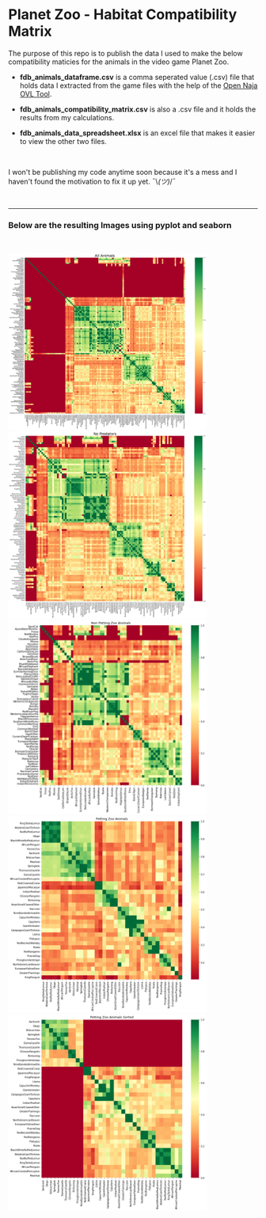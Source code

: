 # Planet Zoo - Habitat Compatibility Matrix

The purpose of this repo is to publish the data I used to make the below compatibility maticies for the animals in the video game Planet Zoo.

- **fdb_animals_dataframe.csv** is a comma seperated value (.csv) file that holds data I extracted from the game files with the help of the [Open Naja OVL Tool](https://github.com/OpenNaja/cobra-tools).

- **fdb_animals_compatibility_matrix.csv** is also a .csv file and it holds the results from my calculations.

- **fdb_animals_data_spreadsheet.xlsx** is an excel file that makes it easier to view the other two files.

<br>

I won't be publishing my code anytime soon because it's a mess and I haven't found the motivation to fix it up yet. ¯\\_(ツ)_/¯

<br>

---
### Below are the resulting Images using pyplot and seaborn

<br>

<img src="20230620_All_Animals.png" alt="all animals" width="400"/></br>
<img src="20230620_No_Predators.png" alt="no predators" width="400"/></br>
<img src="20230620_Non_Petting_Zoo_Animals.png" alt="all animals" width="400"/></br>
<img src="20230620_Petting_Zoo_Animals.png" alt="all animals" width="400"/></br>
<img src="20230620_Petting_Zoo_Animals_Sorted.png" alt="all animals" width="400"/></br>